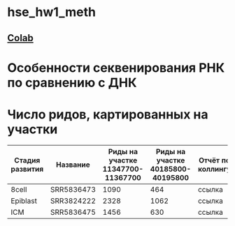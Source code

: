 # hse_hw1_meth

## [Colab](https://colab.research.google.com/drive/124uWf5F4w3LDTYR2owhtsqxD0teZtN3X?usp=sharing)

# Особенности секвенирования РНК по сравнению с ДНК

# Число ридов, картированных на участки
Стадия развития |	Название |	Риды на участке 11347700-11367700 |	Риды на участке 40185800-40195800 | Отчёт по коллингу
-|-|-|-|-
8cell |	SRR5836473 |	1090 |	464 | ссылка
Epiblast |	SRR3824222 |	2328 |	1062 | ссылка
ICM |	SRR5836475|	1456 |	630 | ссылка
